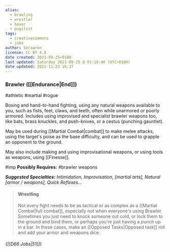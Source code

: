 ```yaml
---
alias:
  - brawling
  - wrestler
  - boxer
  - pugilist
tags:
  - creativecommons
  - jobs
author: Seraaron
license: CC BY 4.0
date created: 2021-09-25+0100
last updated: Saturday 2021-09-25 @ 01:10:46 (UTC+0100)
date updated: 2021-11-23 16:17
---
```


### Brawler ([[Endurance|End]])

#athletic #martial #rogue

Boxing and hand-to-hand fighting, using any natural weapons available to you, such as fists, feet, claws, and teeth, often while unarmored or poorly armored. Includes using improvised and specialist brawler weapons too, like bats, brass knuckles, and push-knives, or a cestus (punching gauntlet).

May be used during [[Martial Combat|combat]] to make melee attacks, using the target's  poise as the base difficulty, and can be used to grapple an opponent to the ground.

May also include making and using improvisational weapons, or using tools as weapons, using [[Finesse]].

#imp **Possibly Requires:** #brawler weapons

_**Suggested Specialties:** Intimidation, Improvisation, [martial arts], Natural [armor / weapons], Quick Reflexes..._

> #### Wrestling
>
> Not every fight needs to be as tactical or as complex as a [[Martial Combat|full combat]], especially not when everyone's using Brawler. Sometimes you just need to knock someone out cold, or lock them to the ground and bind them, or perhaps you're just having a punch up in a bar. In these cases, make an [[Opposed Tasks|Opposed task]] roll and add your armor and weapons dice.


###### {[[D66 Jobs|51]]}
